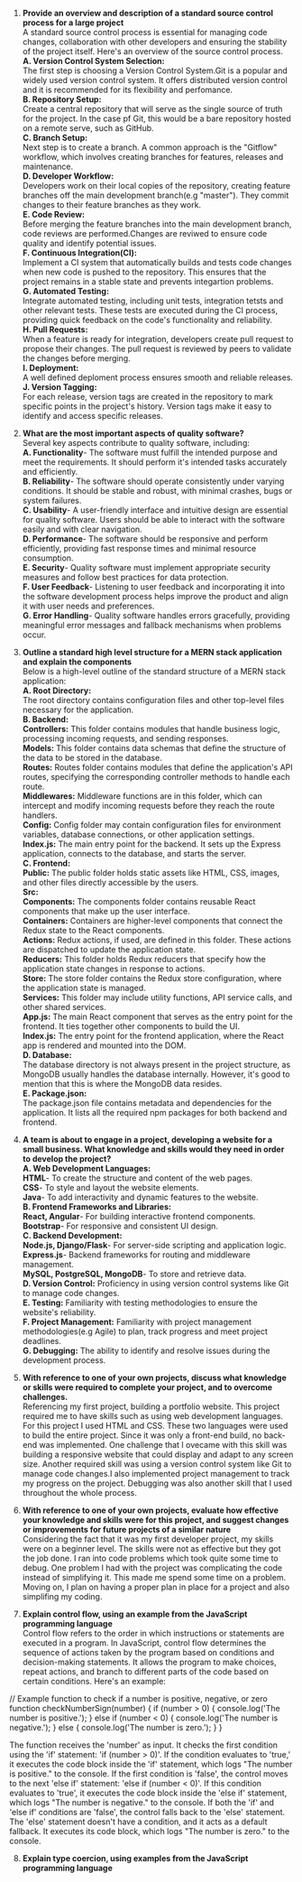 1. **Provide an overview and description of a standard source control process for a large project**  
A standard source control process is essential for managing code changes, collaboration with other developers and ensuring the stability of the project itself. Here's an overview of the source control process.  
**A. Version Control System Selection:**  
The first step is choosing a Version Control System.Git is a popular and widely used version control system. It offers distributed version control and it is recommended for its flexibility and perfomance.  
**B. Repository Setup:**  
Create a central repository that will serve as the single source of truth for the project. In the case pf Git, this would be a bare repository hosted on a remote serve, such as GitHub.  
**C. Branch Setup:**  
Next step is to create a branch. A common approach is the "Gitflow" workflow, which involves creating branches for features, releases and maintenance.  
**D. Developer Workflow:**  
Developers work on their local copies of the repository, creating feature branches off the main development branch(e.g "master"). They commit changes to their feature branches as they work.  
**E. Code Review:**  
Before merging the feature branches into the main development branch, code reviews are performed.Changes are reviwed to ensure code quality and identify potential issues.  
**F. Continuous Integration(CI):**  
Implement a CI system that automatically builds and tests code changes when new code is pushed to the repository. This ensures that the project remains in a stable state and prevents integartion problems.  
**G. Automated Testing:**  
Integrate automated testing, including unit tests, integration tetsts and other relevant tests. These tests are executed during the CI process, providing quick feedback on the code's functionality and reliability.  
**H. Pull Requests:**  
When a feature is ready for integration, developers create pull request to propose their changes. The pull request is reviewed by peers to validate the changes before merging.  
**I. Deployment:**  
A well defined deploment process ensures smooth and reliable releases.  
**J. Version Tagging:**  
For each release, version tags are created in the repository to mark specific points in the project's history. Version tags make it easy to identify and access specific releases. 

2. **What are the most important aspects of quality software?**  
Several key aspects contribute to quality software, including:  
**A. Functionality**- The software must fulfill the intended purpose and meet the requirements. It should perform it's intended tasks accurately and efficiently.  
**B. Reliability**- The software should operate consistently under varying conditions. It should be stable and robust, with minimal crashes, bugs or system failures.  
**C. Usability**- A user-friendly interface and intuitive design are essential for quality software. Users should be able to interact with the software easily and with clear navigation.  
**D. Performance**- The software should be responsive and perform efficiently, providing fast response times and minimal resource consumption.   
**E. Security**- Quality software must implement appropriate security measures and follow best practices for data protection.  
**F. User Feedback**- Listening to user feedback and incorporating it into the software development process helps improve the product and align it with user needs and preferences.  
**G. Error Handling**- Quality software handles errors gracefully, providing meaningful error messages and fallback mechanisms when problems occur.  

3. **Outline a standard high level structure for a MERN stack application and explain the components**  
Below is a high-level outline of the standard structure of a MERN stack application:  
**A. Root Directory:**  
The root directory contains configuration files and other top-level files necessary for the application.  
**B. Backend:**  
**Controllers:** This folder contains modules that handle business logic, processing incoming requests, and sending responses.  
**Models:** This folder contains data schemas that define the structure of the data to be stored in the database.  
**Routes:** Routes folder contains modules that define the application's API routes, specifying the corresponding controller methods to handle each route.  
**Middlewares:** Middleware functions are in this folder, which can intercept and modify incoming requests before they reach the route handlers.  
**Config:** Config folder may contain configuration files for environment variables, database connections, or other application settings.  
**Index.js:** The main entry point for the backend. It sets up the Express application, connects to the database, and starts the server.  
**C. Frontend:**  
**Public:** The public folder holds static assets like HTML, CSS, images, and other files directly accessible by the users.  
**Src:**  
**Components:** The components folder contains reusable React components that make up the user interface.  
**Containers:** Containers are higher-level components that connect the Redux state to the React components.  
**Actions:** Redux actions, if used, are defined in this folder. These actions are dispatched to update the application state.  
**Reducers:** This folder holds Redux reducers that specify how the application state changes in response to actions.  
**Store:** The store folder contains the Redux store configuration, where the application state is managed.  
**Services:** This folder may include utility functions, API service calls, and other shared services.  
**App.js:** The main React component  that serves as the entry point for the frontend. It ties together other components to build the UI.  
**Index.js:** The entry point for the frontend application, where the React app is rendered and mounted into the DOM.  
**D. Database:**  
The database directory is not always present in the project structure, as MongoDB usually handles the database internally. However, it's good to mention that this is where the MongoDB data resides.  
**E. Package.json:**  
The package.json file contains metadata and dependencies for the application. It lists all the required npm packages for both backend and frontend.  

4. **A team is about to engage in a project, developing a website for a small business. What knowledge and skills would they need in order to develop the project?**  
**A. Web Development Languages:**  
**HTML**- To create the structure and content of the web pages.  
**CSS**- To style and layout the website elements.  
**Java**- To add interactivity and dynamic features to the website.  
**B. Frontend Frameworks and Libraries:**  
**React, Angular**- For building interactive frontend components.  
**Bootstrap**- For responsive and consistent UI design.  
**C. Backend Development:**  
**Node.js, Django/Flask**- For server-side scripting and application logic.  
**Express.js**- Backend frameworks for routing and middleware management.  
**MySQL, PostgreSQL, MongoDB**- To store and retrieve data.  
**D. Version Control:** Proficiency in using version control systems like Git to manage code changes.  
**E. Testing:** Familiarity with testing methodologies to ensure the website's reliability.  
**F. Project Management:** Familiarity with project management methodologies(e.g Agile) to plan, track progress and meet project deadlines.  
**G. Debugging:** The ability to identify and resolve issues during the development process.  

5. **With reference to one of your own projects, discuss what knowledge or skills were required to complete your project, and to overcome challenges.**  
Referencing my first project, building a portfolio website. This project required me to have skills such as using web development languages. For this project I used HTML and CSS. These two languages were used to build the entire project. Since it was only a front-end build, no back-end was implemented. One challenge that I ovecame with this skill was building a responsive website that could display and adapt to any screen size. Another required skill was using a version control system like Git to manage code changes.I also implemented project management to track my progress on the project. Debugging was also another skill that I used throughout the whole process.  

6. **With reference to one of your own projects, evaluate how effective your knowledge and skills were for this project, and suggest changes or improvements for future projects of a similar nature**  
Considering the fact that it was my first developer project, my skills were on a beginner level. The skills were not as effective but they got the job done. I ran into code problems which took quite some time to debug. One problem I had with the project was complicating the code instead of simplifying it. This made me spend some time on a problem. Moving on, I plan on having a proper plan in place for a project and also simplifing my coding.  

7. **Explain control flow, using an example from the JavaScript programming language**  
Control flow refers to the order in which instructions or statements are executed in a program. In JavaScript, control flow determines the sequence of actions taken by the program based on conditions and decision-making statements. It allows the program to make choices, repeat actions, and branch to different parts of the code based on certain conditions. Here's an example:  

// Example function to check if a number is positive, negative, or zero
function checkNumberSign(number) {
  if (number > 0) {
    console.log('The number is positive.');
  } else if (number < 0) {
    console.log('The number is negative.');
  } else {
    console.log('The number is zero.');
  }
}  

The function receives the 'number' as input. It checks the first condition using the 'if' statement: 'if (number > 0)'. If the condition evaluates to 'true,' it executes the code block inside the 'if' statement, which logs "The number is positive." to the console. If the first condition is 'false', the control moves to the next 'else if' statement: 'else if (number < 0)'. If this condition evaluates to 'true', it executes the code block inside the 'else if' statement, which logs "The number is negative." to the console. If both the 'if' and 'else if' conditions are 'false', the control falls back to the 'else' statement. The 'else' statement doesn't have a condition, and it acts as a default fallback. It executes its code block, which logs "The number is zero." to the console.  

8. **Explain type coercion, using examples from the JavaScript programming language**